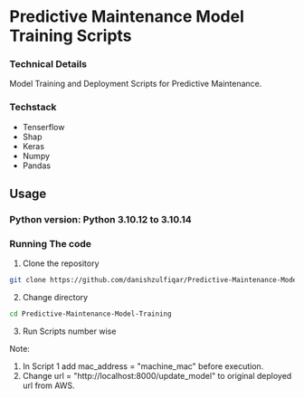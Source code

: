 # Predictive Maintenance Model Training Scripts

### Technical Details

Model Training and Deployment Scripts for Predictive Maintenance.

### Techstack

- Tenserflow
- Shap
- Keras
- Numpy
- Pandas

## Usage

### Python version: Python 3.10.12 to 3.10.14

### Running The code

1. Clone the repository
```bash
git clone https://github.com/danishzulfiqar/Predictive-Maintenance-Model-Training.git
```

2. Change directory
```bash
cd Predictive-Maintenance-Model-Training
```

3. Run Scripts number wise

Note: 
1. In Script 1 add mac_address = "machine_mac" before execution.
2. Change url = "http://localhost:8000/update_model" to original deployed url from AWS. 


